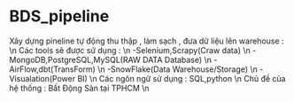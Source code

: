 # BDS_pipeline

Xây dựng pineline tự động thu thập , làm sạch , đưa dữ liệu lên warehouse : \n
Các tools sẽ được sử dụng : \n
-Selenium,Scrapy(Craw data) \n
-MongoDB,PostgreSQL,MySQL(RAW DATA Database) \n
-AirFlow,dbt(TransForm) \n
-SnowFlake(Data Warehouse/Storage) \n
-Visualation(Power BI) \n
Các ngôn ngữ sử dụng : SQL,python \n 
Chủ đề của hệ thống : Bất Động Sản tại TPHCM \n

